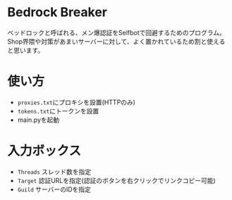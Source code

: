# Bedrock Breaker
ベッドロックと呼ばれる、メン爆認証をSelfbotで回避するためのプログラム。<br>
Shop界隈や対策があまいサーバーに対して、よく置かれているため割と使えると思います。

# 使い方
- `proxies.txt`にプロキシを設置(HTTPのみ)
- `tokens.txt`にトークンを設置
- main.pyを起動

# 入力ボックス
- `Threads` スレッド数を指定
- `Target` 認証URLを指定(認証のボタンを右クリックでリンクコピー可能)
- `Guild` サーバーのIDを指定

